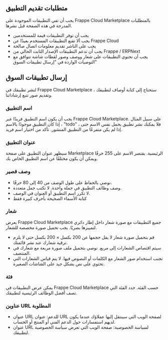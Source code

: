## متطلبات تقديم التطبيق

يجب أن تفي التطبيقات الموجودة على Frappe Cloud Marketplace بالمتطلبات المدرجة في هذه الصفحة قبل نشرها.

* يجب أن توفر التطبيقات قيمة للمستخدمين
* يجب ألا تقنع التطبيقات المستخدم بعيدًا عن Frappe Cloud
* يجب على الناشر تقديم معلومات اتصال صالحة
* يجب أن تدعم التطبيقات الإصدار الثابت الحالي من Frappe / ERPNext
* يجب أن تحتوي التطبيقات على شعار ووصف وصور لقطات شاشة تتوافق مع التوصيات الواردة في "إرسال تطبيقات السوق"

## إرسال تطبيقات السوق

لنشر تطبيقك في Frappe Cloud Marketplace ، ستحتاج إلى كتابة أوصاف لتطبيقك وتقديم صور تتبع إرشاداتنا.

### اسم التطبيق

يجب أن يكون اسم التطبيق فريدًا عبر Frappe Cloud Marketplace. على سبيل المثال ، إذا كان التطبيق موجودًا بالاسم "todo" ، فلا يمكنك نشر تطبيق يحمل نفس الاسم حتى إذا لم يكن متفرعًا من التطبيق المنشور. تأكد من اختيار اسم فريد.

### عنوان التطبيق

سيظهر عنوان التطبيق على صفحة Marketplace الرئيسية. يقتصر الاسم على 255 حرفًا ويمكن أن يكون مختلفًا عن اسم التطبيق الخاص بك.

### وصف قصير

* نوصي بالحفاظ على طول الوصف من 40 إلى 80 حرفًا.
* وصف وظائف التطبيق في جملة واحدة. لا تكتب جمل متعددة.
* لا تكرر اسم التطبيق أو العنوان في الوصف.
* كتابة الأسماء الصحيحة بأحرف كبيرة فقط

### شعار

يعرض Frappe Cloud Marketplace جميع التطبيقات مع صورة شعار داخل إطار دائري لتمييزها بصريًا. يجب تحميل صورة مخصصة للشعار.

* قم بتحميل صورة شعار لا يقل حجمها عن 200 بكسل × 200 بكسل حتى لا يلزم ترقية شعارك عند نشر قائمتك.
* سيتم اقتصاص الشعارات إلى مربع. نوصي بتحميل ملف صورة مربعة مع شعارك في المنتصف.
* تجنب استخدام صور الشعار مع الكلمات أو النصوص فيها. لا يتم قياس الشعارات التي تحتوي على نص بشكل جيد على الشاشات الصغيرة.

### فئة

يمكن عرض التطبيقات في Frappe Cloud Marketplace حسب الفئة. حدد الفئة التي تصف أفضل الوظائف الرئيسية لتطبيقك.

### عناوين URL المطلوبة

* عنوان URL للدعم: عنوان URL لصفحة الويب التي سينتقل إليها عملاؤك عندما يكون لديهم استفسارات حول الدعم الفني أو المنتج أو الحساب.
* عنوان URL لسياسة الخصوصية: صفحة الويب التي تعرض سياسة الخصوصية لتطبيقك.